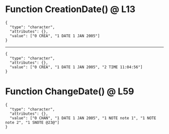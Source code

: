 # Function CreationDate() @ L13

    {
      "type": "character",
      "attributes": {},
      "value": ["0 CREA", "1 DATE 1 JAN 2005"]
    }

---

    {
      "type": "character",
      "attributes": {},
      "value": ["0 CREA", "1 DATE 1 JAN 2005", "2 TIME 11:04:56"]
    }

# Function ChangeDate() @ L59

    {
      "type": "character",
      "attributes": {},
      "value": ["0 CHAN", "1 DATE 1 JAN 2005", "1 NOTE note 1", "1 NOTE note 2", "1 SNOTE @23@"]
    }

